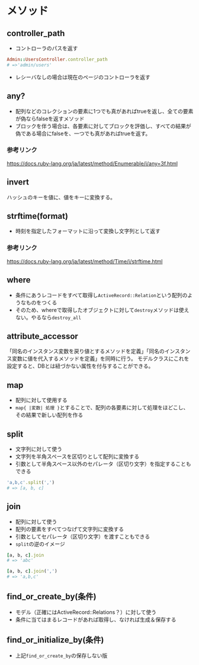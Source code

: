 # メソッド

## controller_path
- コントローラのパスを返す
```rb
Admin::UsersController.controller_path
# =>'admin/users'
```
- レシーバなしの場合は現在のページのコントローラを返す

## any?
- 配列などのコレクションの要素に1つでも真があればtrueを返し、全ての要素が偽ならfalseを返すメソッド
- ブロックを伴う場合は、各要素に対してブロックを評価し、すべての結果が偽である場合にfalseを、一つでも真があればtrueを返す。
### 参考リンク
  <https://docs.ruby-lang.org/ja/latest/method/Enumerable/i/any=3f.html>

## invert
ハッシュのキーを値に、値をキーに変換する。

## strftime(format)
- 時刻を指定したフォーマットに沿って変換し文字列として返す
### 参考リンク
<https://docs.ruby-lang.org/ja/latest/method/Time/i/strftime.html>

## where
- 条件にあうレコードをすべて取得し`ActiveRecord::Relation`という配列のようなものをつくる
- そのため、whereで取得したオブジェクトに対して`destroy`メソッドは使えない。やるなら`destroy_all`

## attribute_accessor
「同名のインスタンス変数を戻り値とするメソッドを定義」「同名のインスタンス変数に値を代入するメソッドを定義」を同時に行う。
モデルクラスにこれを設定すると、DBとは紐づかない属性を付与することができる。

## map
- 配列に対して使用する
- `map{ |変数| 処理 }`とすることで、配列の各要素に対して処理をほどこし、その結果で新しい配列を作る

## split
- 文字列に対して使う
- 文字列を半角スペースを区切りとして配列に変換する
- 引数として半角スペース以外のセパレータ（区切り文字）を指定することもできる
```rb
'a,b,c'.split(',')
# => [a, b, c]
```

## join
- 配列に対して使う
- 配列の要素をすべてつなげて文字列に変換する
- 引数としてセパレータ（区切り文字）を渡すこともできる
- `split`の逆のイメージ
 ```rb
 [a, b, c].join
 # => 'abc'

 [a, b, c].join(',')
 # => 'a,b,c'
 ```

## find_or_create_by(条件)
- モデル（正確にはActiveRecord::Relations？）に対して使う
- 条件に当てはまるレコードがあれば取得し、なければ生成＆保存する

## find_or_initialize_by(条件)
- 上記`find_or_create_by`の保存しない版